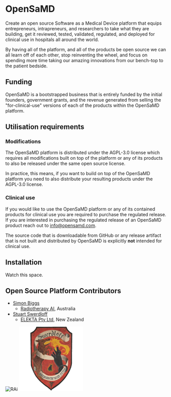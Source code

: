 # OpenSaMD

Create an open source Software as a Medical Device platform that equips
entrepreneurs, intrapreneurs, and researchers to take what they are building,
get it reviewed, tested, validated, regulated, and deployed for clinical use in
hospitals all around the world.

By having all of the platform, and all of the products be open source we can
all learn off of each other, stop reinventing the wheel, and focus on spending
more time taking our amazing innovations from our bench-top to the patient
bedside.

## Funding

OpenSaMD is a bootstrapped business that is entirely funded by the initial
founders, government grants, and the revenue generated from selling the
"for-clinical-use" versions of each of the products within the OpenSaMD
platform.

## Utilisation requirements

### Modifications

The OpenSaMD platform is distributed under the AGPL-3.0 license which requires
all modifications built on top of the platform or any of its products to also
be released under the same open source license.

In practice, this means, if you want to build on top of the OpenSaMD platform
you need to also distribute your resulting products under the AGPL-3.0 license.

### Clinical use

If you would like to use the OpenSaMD platform or any of its contained products
for clinical use you are required to purchase the regulated release. If you are
interested in purchasing the regulated release of an OpenSaMD product reach out
to [info@opensamd.com](mailto:info@opensamd.com).

The source code that is downloadable from GitHub or any release artifact that is not
built and distributed by OpenSaMD is explicitly **not** intended for clinical use.

## Installation

Watch this space.

## Open Source Platform Contributors

- [Simon Biggs](https://github.com/SimonBiggs)
  - [Radiotherapy AI](https://radiotherapy.ai/), Australia
- [Stuart Swerdloff](https://github.com/sjswerdloff)
  - [ELEKTA Pty Ltd](https://www.elekta.com/), New Zealand

![RAi](https://github.com/pymedphys/pymedphys/raw/286deacdea2b3af9322796d413d0da6e1d8935a9/logos/rai.png) ![Swerdloff Family](https://github.com/pymedphys/pymedphys/raw/7e9204656e0468b0843533472553a03a99387386/logos/swerdloff.png)
